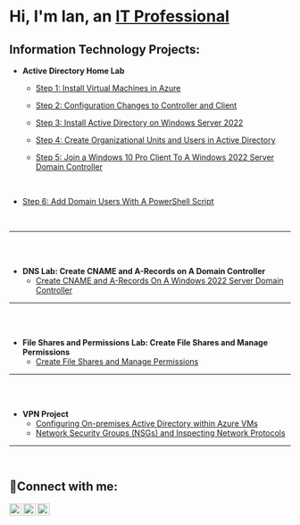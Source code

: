 <h1>Hi, I'm Ian, an <a href="https://linkedin.com/in/ian-bates-it">IT Professional</a></h1>

<h2> Information Technology Projects:</h2>

- <b>Active Directory Home Lab</b>
  - [Step 1: Install Virtual Machines in Azure](https://github.com/ian-bates-it/Azure-Virtual-Machine-Setup)
  - [Step 2: Configuration Changes to Controller and Client](https://github.com/ian-bates-it/Azure-Controller-Client-Configuration)
  - [Step 3: Install Active Directory on Windows Server 2022](https://github.com/ian-bates-it/Install-Active-Directory-on-Windows-2022-Server)
  - [Step 4: Create Organizational Units and Users in Active Directory](https://github.com/ian-bates-it/Active-Directory-Users-And-Computers)

  - [Step 5: Join a Windows 10 Pro Client To A Windows 2022 Server Domain Controller](https://github.com/ian-bates-it/Join-A-Client-To-A-Domain)


<br />

- [Step 6: Add Domain Users With A PowerShell Script](https://github.com/ian-bates-it/Create-Active-Directory-Users-With-PowerShell-Script)

<br />



---
<br />
<br />


- <b>DNS Lab: Create CNAME and A-Records on A Domain Controller</b>
  - [Create CNAME and A-Records On A Windows 2022 Server Domain Controller](https://github.com/ian-bates-it/configure-ad)



---
<br />
<br />


- <b>File Shares and Permissions Lab: Create File Shares and Manage Permissions</b>
  - [Create File Shares and Manage Permissions](https://github.com/ian-bates-it/Create-File-Shares-and-Manage-Permissions)


---
<br />
<br />


- <b>VPN Project</b>
  - [Configuring On-premises Active Directory within Azure VMs](https://github.com/ian-bates-it/configure-ad)
  - [Network Security Groups (NSGs) and Inspecting Network Protocols](https://github.com/ian-bates-it/azure-network-protocols)


---
<br />
<h2>🤳Connect with me:</h2>

[<img align="left" alt="Josh | Twitter" width="22px" src="https://cdn.jsdelivr.net/npm/simple-icons@v3/icons/twitter.svg" />][twitter]
[<img align="left" alt="Josh | LinkedIn" width="22px" src="https://cdn.jsdelivr.net/npm/simple-icons@v3/icons/linkedin.svg" />][linkedin]
[<img align="left" alt="Josh | Instagram" width="22px" src="https://cdn.jsdelivr.net/npm/simple-icons@v3/icons/instagram.svg" />][instagram]

[twitter]: https://twitter.com/ian-bates-it
[instagram]: https://www.instagram.com/ian-bates-it
[linkedin]: https://linkedin.com/in/ian-bates-it



<!--
![image](https://github.com/user-attachments/assets/c1777774-388e-41c3-b03f-47f634ee66a4)
## Hi there 👋
**ian-bates-it/ian-bates-it** is a ✨ _special_ ✨ repository because its `README.md` (this file) appears on your GitHub profile.

Here are some ideas to get you started:

- 🔭 I’m currently working on ...
- 🌱 I’m currently learning ...
- 👯 I’m looking to collaborate on ...
- 🤔 I’m looking for help with ...
- 💬 Ask me about ...
- 📫 How to reach me: ...
- 😄 Pronouns: ...
- ⚡ Fun fact: ...
-->
